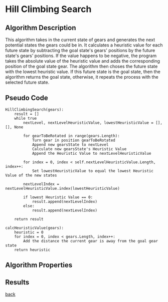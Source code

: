 # Hill Climbing Search

## Algorithm Description

This algorithm takes in the current state of gears and generates the next potential states the gears could be in. It calculates a heuristic value for each future state by subtracting the goal state's gears' positions by the future state's gears' positions. If the value happens to be negative, the program takes the absolute value of the heuristic value and adds the corresponding position of the goal state gear. The algorithm then choses the future state with the lowest heuristic value. If this future state is the goal state, then the algorithm returns the goal state, otherwise, it repeats the process with the selected future state.

## Pseudo Code

```
HillClimbingSearch(gears):
    result = []
    while true
        nextLevel, nextLevelHeuristicValue, lowestHeuristicValue = [], [], None

        for gearToBeRotated in range(gears.Length):
            Turn gear in position gearToBeRotated
            Append new gearsState to nextLevel
            Calculate new gearsState's Heuristic Value
            Append the Heuristic Value to nextLevelHeuristicValue

        for index = 0, index < self.nextLevelHeuristicValue.Length, index++:
            Set lowestHeuristicValue to equal the lowest Heuristic Value of the new states

        nextLevelIndex = nextLevelHeuristicValue.index(lowestHeuristicValue)

        if lowest Heuristic Value == 0:
            result.append(nextLevelIndex)
        else:
            result.append(nextLevelIndex)

    return result

calcHeuristicValue(gears):
    heuristic = 0
    for index = 0, index < gears.Length, index++:
        Add the distance the current gear is away from the goal gear state
    return heuristic
```

## Algorithm Properties

## Results

[back](../README.md)